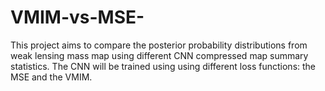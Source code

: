 # VMIM-vs-MSE-
This project aims to compare the posterior probability distributions from weak lensing mass map using different CNN compressed map summary statistics. The CNN will be trained using using different loss functions: the MSE and the VMIM.
